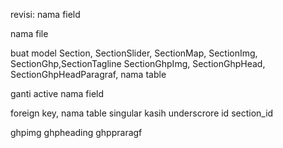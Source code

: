 revisi: nama field

nama file 

buat model 
Section, 
SectionSlider, SectionMap, SectionImg, SectionGhp,SectionTagline
SectionGhpImg, SectionGhpHead, SectionGhpHeadParagraf, 
nama table

ganti active nama field

foreign key, nama table singular kasih underscrore id
section_id

ghpimg
ghpheading
ghppraragf
